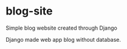 # blog-site
Simple blog website created through Django


Django made web app blog without database.

